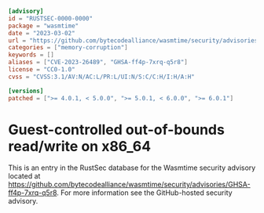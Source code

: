 ```toml
[advisory]
id = "RUSTSEC-0000-0000"
package = "wasmtime"
date = "2023-03-02"
url = "https://github.com/bytecodealliance/wasmtime/security/advisories/GHSA-ff4p-7xrq-q5r8"
categories = ["memory-corruption"]
keywords = []
aliases = ["CVE-2023-26489", "GHSA-ff4p-7xrq-q5r8"]
license = "CC0-1.0"
cvss = "CVSS:3.1/AV:N/AC:L/PR:L/UI:N/S:C/C:H/I:H/A:H"

[versions]
patched = [">= 4.0.1, < 5.0.0", ">= 5.0.1, < 6.0.0", ">= 6.0.1"]
```

# Guest-controlled out-of-bounds read/write on x86\_64

This is an entry in the RustSec database for the Wasmtime security advisory
located at
https://github.com/bytecodealliance/wasmtime/security/advisories/GHSA-ff4p-7xrq-q5r8.
For more information see the GitHub-hosted security advisory.
